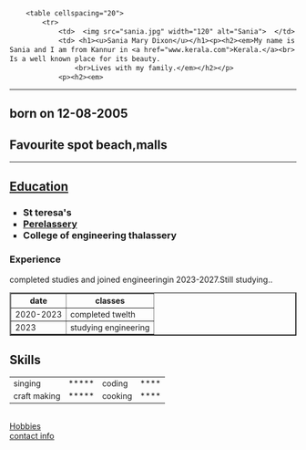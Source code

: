 <html>
    <head>
        <title> my personal site</title>
    </head>
    <body>
       
        <table cellspacing="20">
            <tr>
                <td>  <img src="sania.jpg" width="120" alt="Sania">  </td>
                <td> <h1><u>Sania Mary Dixon</u></h1><p><h2><em>My name is Sania and I am from Kannur in <a href="www.kerala.com">Kerala.</a><br> Is a well known place for its beauty.
                    <br>Lives with my family.</em></h2></p>
                <p><h2><em>
       


<hr size="2" noshade>
<h2>born on 12-08-2005</h2>
<h2>Favourite spot beach,malls</h2>
<hr size="2" >
<u><h2>Education</h2></u>
<ul type="square">
   <h3><strong> <li>St teresa's</li>
    <li><a href="https://www.youtube.com/">Perelassery</a></li>
    <li>College of engineering thalassery</li></strong></h3>
</ul>
<h3>Experience</h3>
<p>completed studies and joined engineeringin 2023-2027.Still studying..</p>
<table border="02" >
    <thead  >
        <tr>
           <th>date</th>
            <th>classes</th>
        </tr>
    </thead>
    <tbody>
    <tr>
      <td> 2020-2023 </td>
      <td>  completed twelth</td>
    </tr>
    <tr>
        <td>2023</td>
        <td> studying engineering</td>
    </tbody>
    </tr>

</table>

<Table cellspacing="10">
    <h2>Skills</h2>
    <tbody>
<tr>
    <td>singing</td>
    <td>*****</td>
    <td>coding</td>
    <td>****</td>
</tr>
<tr>
    <td>craft making</td>
    <td>*****</td>
    <td>cooking</td>
    <td>****</td>

    
</tr>
</tbody>
</Table>
<br>
<a href="hobbies.html">Hobbies</a><br>
<a href="contact.html">contact info</a>
    </body>
